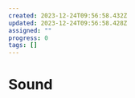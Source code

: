 ```yaml
---
created: 2023-12-24T09:56:58.432Z
updated: 2023-12-24T09:56:58.428Z
assigned: ""
progress: 0
tags: []
---
```


# Sound
